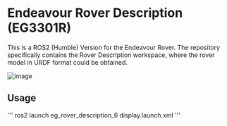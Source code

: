 # Endeavour Rover Description (EG3301R)

This is a ROS2 (Humble) Version for the Endeavour Rover. The repository specifically contains the Rover Description workspace, where the rover model in URDF format could be obtained. 


![image](https://github.com/looikx/eg3301_rover/assets/84984040/57be3204-7f58-4e83-942a-7f7d72412fc7)

## Usage 
'''
ros2 launch eg_rover_description_6 display.launch.xml 
'''
